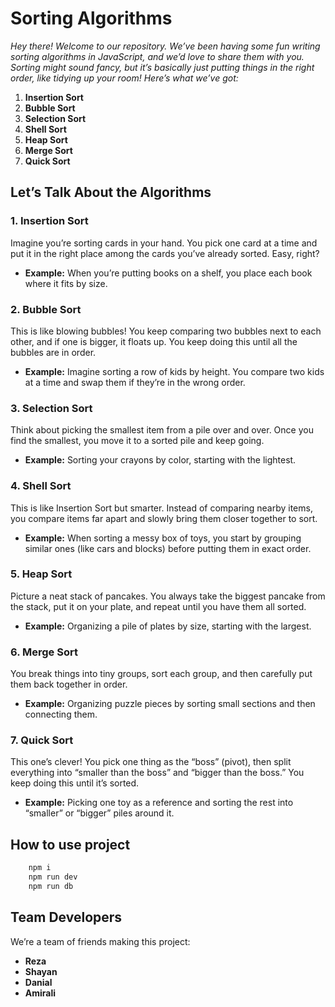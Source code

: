 # Sorting Algorithms

*Hey there! Welcome to our repository. We’ve been having some fun writing sorting algorithms in JavaScript, and we’d love to share them with you. Sorting might sound fancy, but it’s basically just putting things in the right order, like tidying up your room! Here’s what we’ve got:*

1. **Insertion Sort**
2. **Bubble Sort**
3. **Selection Sort**
4. **Shell Sort**
5. **Heap Sort**
6. **Merge Sort**
7. **Quick Sort**



## Let’s Talk About the Algorithms

### 1. Insertion Sort
Imagine you’re sorting cards in your hand. You pick one card at a time and put it in the right place among the cards you’ve already sorted. Easy, right?

- **Example:** When you’re putting books on a shelf, you place each book where it fits by size.

### 2. Bubble Sort
This is like blowing bubbles! You keep comparing two bubbles next to each other, and if one is bigger, it floats up. You keep doing this until all the bubbles are in order.

- **Example:** Imagine sorting a row of kids by height. You compare two kids at a time and swap them if they’re in the wrong order.

### 3. Selection Sort
Think about picking the smallest item from a pile over and over. Once you find the smallest, you move it to a sorted pile and keep going.

- **Example:** Sorting your crayons by color, starting with the lightest.

### 4. Shell Sort
This is like Insertion Sort but smarter. Instead of comparing nearby items, you compare items far apart and slowly bring them closer together to sort.

- **Example:** When sorting a messy box of toys, you start by grouping similar ones (like cars and blocks) before putting them in exact order.

### 5. Heap Sort
Picture a neat stack of pancakes. You always take the biggest pancake from the stack, put it on your plate, and repeat until you have them all sorted.

- **Example:** Organizing a pile of plates by size, starting with the largest.

### 6. Merge Sort
You break things into tiny groups, sort each group, and then carefully put them back together in order. 

- **Example:** Organizing puzzle pieces by sorting small sections and then connecting them.

### 7. Quick Sort
This one’s clever! You pick one thing as the “boss” (pivot), then split everything into “smaller than the boss” and “bigger than the boss.” You keep doing this until it’s sorted.

- **Example:** Picking one toy as a reference and sorting the rest into “smaller” or “bigger” piles around it.
## How to use project
```bash
    npm i
    npm run dev
    npm run db
```

## Team Developers
We’re a team of friends making this project:
- **Reza**
- **Shayan**
- **Danial**
- **Amirali**

